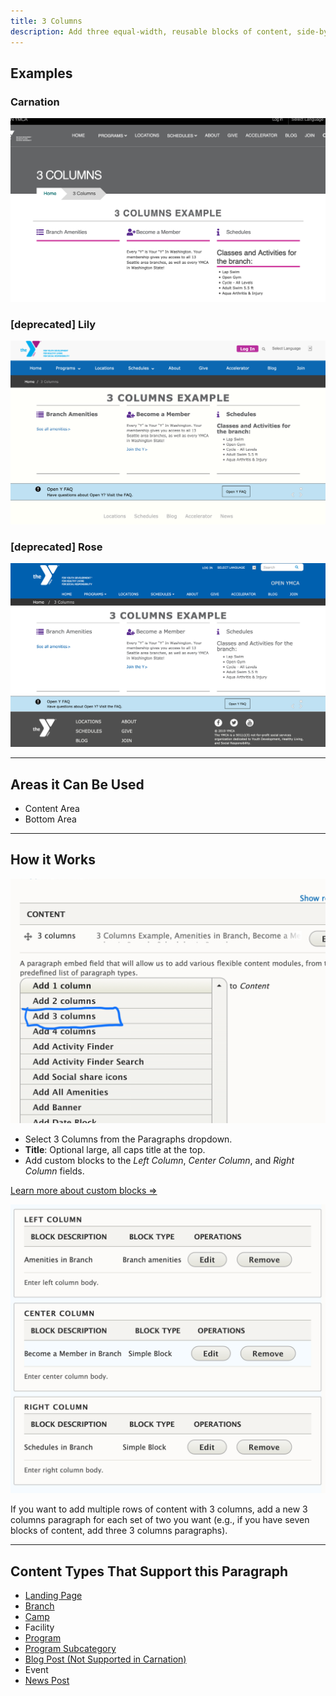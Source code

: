 ```yaml
---
title: 3 Columns
description: Add three equal-width, reusable blocks of content, side-by-side. Columns stack left to right on mobile.
---
```


## Examples

### Carnation

![carnation--landing-page__3-columns](paragraphs--3c--carnation.png)

### [deprecated] Lily

![lily--landing-page__3-columns](paragraphs--3c--lily.png)

### [deprecated] Rose

![rose--landing-page__3-columns](paragraphs--3c--rose.png)

---

## Areas it Can Be Used

* Content Area
* Bottom Area

---

## How it Works

![landing-page__3-columns-dropdown](paragraphs--3c--dropdown.png)

* Select 3 Columns from the Paragraphs dropdown.
* **Title**: Optional large, all caps title at the top.
* Add custom blocks to the *Left Column*, *Center Column*, and *Right Column* fields.

[Learn more about custom blocks ⇒](../../blocks)

![landing-page__3-columns-options](paragraphs--3c--options.png)

If you want to add multiple rows of content with 3 columns, add a new 3 columns paragraph for each set of two you want (e.g., if you have seven blocks of content, add three 3 columns paragraphs).

---

## Content Types That Support this Paragraph

* [Landing Page](../../content-types/landing-page)
* [Branch](../../content-types/branch)
* [Camp](../../content-types/camp)
* Facility
* [Program](../../content-types/program)
* [Program Subcategory](../../content-types/program-subcategory)
* [Blog Post (Not Supported in Carnation)](../../content-types/blog-post)
* Event
* [News Post](../../content-types/news-post)
